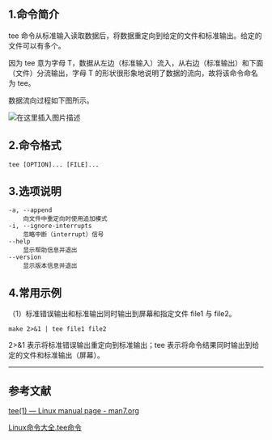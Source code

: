 ## 1.命令简介
tee 命令从标准输入读取数据后，将数据重定向到给定的文件和标准输出。给定的文件可以有多个。

因为 tee 意为字母 T，数据从左边（标准输入）流入，从右边（标准输出）和下面（文件）分流输出，字母 T 的形状很形象地说明了数据的流向，故将该命令命名为 tee。

数据流向过程如下图所示。

![在这里插入图片描述](https://img-blog.csdnimg.cn/2019070220202158.png)
## 2.命令格式
```shell
tee [OPTION]... [FILE]...
```

## 3.选项说明
```
-a, --append
	向文件中重定向时使用追加模式
-i, --ignore-interrupts
	忽略中断（interrupt）信号
--help
	显示帮助信息并退出
--version
	显示版本信息并退出
```

## 4.常用示例
（1）标准错误输出和标准输出同时输出到屏幕和指定文件 file1 与 file2。
```
make 2>&1 | tee file1 file2
```
2>&1 表示将标准错误输出重定向到标准输出；tee 表示将命令结果同时输出到给定的文件和标准输出（屏幕）。

----
## 参考文献
[tee(1) — Linux manual page - man7.org](http://man7.org/linux/man-pages/man1/tee.1.html)

[Linux命令大全.tee命令](http://man.linuxde.net/tee)
